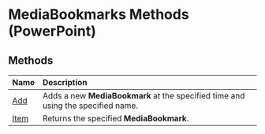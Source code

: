 
# MediaBookmarks Methods (PowerPoint)

## Methods



|**Name**|**Description**|
|:-----|:-----|
|[Add](2b796284-c172-9841-2af5-5f351e4acb01.md)|Adds a new  **MediaBookmark** at the specified time and using the specified name.|
|[Item](972bc5c2-4807-9e4a-a207-a7ac8036ab4e.md)|Returns the specified  **MediaBookmark**.|
